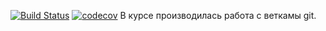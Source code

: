 [![Build Status](https://www.travis-ci.com/SavvaMey/job4j_multithreading.svg?branch=master)](https://www.travis-ci.com/SavvaMey/job4j_multithreading)
[![codecov](https://codecov.io/gh/SavvaMey/job4j_multithreading/branch/master/graph/badge.svg?token=KXGXTNVP75)](https://codecov.io/gh/SavvaMey/job4j_multithreading)
В курсе производилась работа с веткамы git.